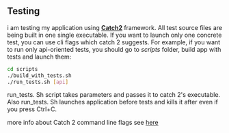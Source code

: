 ## Testing
i am testing my application using **[Catch2](https://github.com/catchorg/Catch2)** framework. All test source files are being built in one single executable. If you want to launch only one concrete test, you can use cli flags which catch 2 suggests. For example, if you want to run only api-oriented tests, you should go to *scripts* folder, build app with tests and launch them:
```sh
cd scripts
./build_with_tests.sh
./run_tests.sh [api]
```
run_tests. Sh script takes parameters and passes it to catch 2's executable. Also run_tests. Sh launches application before tests and kills it after even if you press Ctrl+C. 

more info about Catch 2 command line flags see [here](https://github.com/catchorg/Catch2/blob/devel/docs/command-line.md)